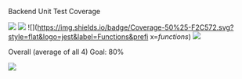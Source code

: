 Backend Unit Test Coverage

![](https://img.shields.io/badge/Coverage-58%25-F2E96B.svg?style=flat&logo=jest&label=Statements&prefix=$statements$) ![](https://img.shields.io/badge/Coverage-31%25-F2C572.svg?style=flat&logo=jest&label=Branches&prefix=$branches$) ![](https://img.shields.io/badge/Coverage-50%25-F2C572.svg?style=flat&logo=jest&label=Functions&prefi x=$functions$) ![](https://img.shields.io/badge/Coverage-57%25-F2E96B.svg?style=flat&logo=jest&label=Lines&prefix=$lines$)

Overall (average of all 4) Goal: 80% 

![](https://img.shields.io/badge/Coverage-49%25-F2C572.svg?style=flat&logo=jest&label=Overall&prefix=$coverage$)